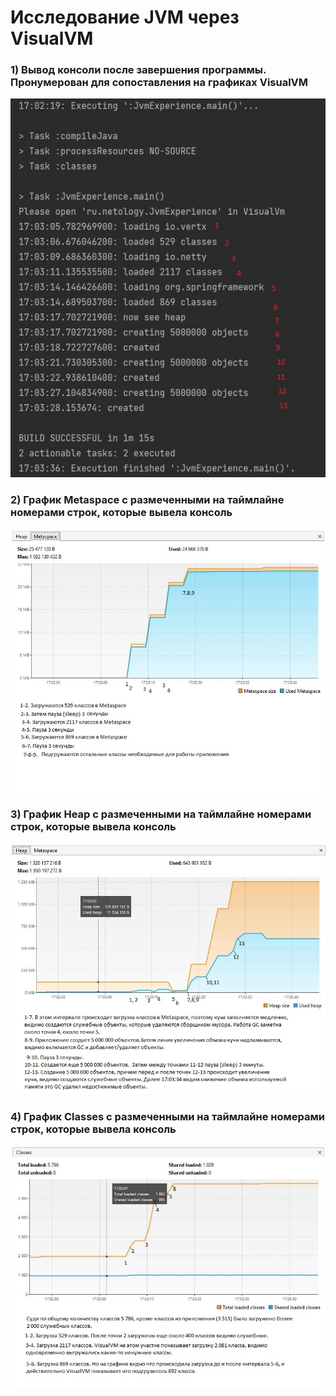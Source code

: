 # Исследование JVM через VisualVM
### 1) Вывод консоли после завершения программы. Пронумерован для сопоставления на графиках VisualVM
![](/console.JPG)
### 2) График Metaspace с размеченными на таймлайне номерами строк, которые вывела консоль
![](/metaspace.JPG)
### 3) График Heap с размеченными на таймлайне номерами строк, которые вывела консоль
![](/heap.JPG)
### 4) График Classes с размеченными на таймлайне номерами строк, которые вывела консоль
![](/classes.JPG)
